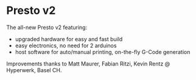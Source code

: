# Presto v2

The all-new Presto v2 featuring:

- upgraded hardware for easy and fast build
- easy electronics, no need for 2 arduinos
- host software for auto/manual printing, on-the-fly G-Code generation

Improvements thanks to Matt Maurer, Fabian Ritzi, Kevin Rentz @ Hyperwerk, Basel CH.
